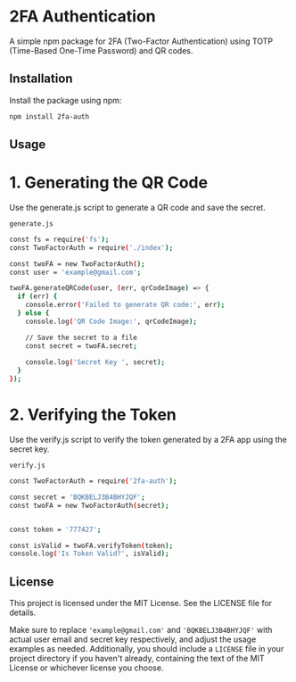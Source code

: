 # 2FA Authentication

A simple npm package for 2FA (Two-Factor Authentication) using TOTP (Time-Based One-Time Password) and QR codes.

## Installation

Install the package using npm:

```bash
npm install 2fa-auth
``` 
## Usage 

# 1. Generating the QR Code
Use the generate.js script to generate a QR code and save the secret.

`generate.js`

```bash
const fs = require('fs');
const TwoFactorAuth = require('./index');

const twoFA = new TwoFactorAuth();
const user = 'example@gmail.com';

twoFA.generateQRCode(user, (err, qrCodeImage) => {
  if (err) {
    console.error('Failed to generate QR code:', err);
  } else {
    console.log('QR Code Image:', qrCodeImage);

    // Save the secret to a file
    const secret = twoFA.secret;
    
    console.log('Secret Key ', secret);
  }
});
```
# 2. Verifying the Token
Use the verify.js script to verify the token generated by a 2FA app using the secret key.

`verify.js`

```bash
const TwoFactorAuth = require('2fa-auth');

const secret = 'BQKBELJ3B4BHYJQF';
const twoFA = new TwoFactorAuth(secret);


const token = '777427';

const isValid = twoFA.verifyToken(token);
console.log('Is Token Valid?', isValid);
```

## License
This project is licensed under the MIT License. See the LICENSE file for details.

Make sure to replace `'example@gmail.com'` and `'BQKBELJ3B4BHYJQF'` with actual user email and secret key respectively, and adjust the usage examples as needed. Additionally, you should include a `LICENSE` file in your project directory if you haven't already, containing the text of the MIT License or whichever license you choose.
